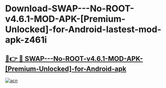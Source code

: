 # Download-SWAP---No-ROOT-v4.6.1-MOD-APK-[Premium-Unlocked]-for-Android-lastest-mod-apk-z461i

<h2><a href="https://apkcomod.com?title=SWAP---No-ROOT-v4.6.1-MOD-APK-[Premium-Unlocked]-for-Android">🔗👉 🔴 SWAP---No-ROOT-v4.6.1-MOD-APK-[Premium-Unlocked]-for-Android-apk </a></h2>

[![acn](https://github.com/user-attachments/assets/0f9c940e-d8b0-45ae-aac7-cd30a18b3e1c)](https://apkcomod.com?title=SWAP---No-ROOT-v4.6.1-MOD-APK-[Premium-Unlocked]-for-Android)
